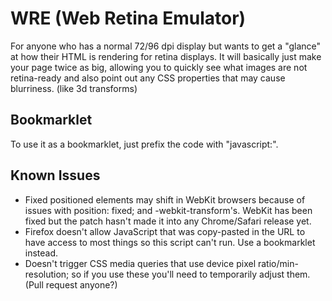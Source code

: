 WRE (Web Retina Emulator)
=========================

For anyone who has a normal 72/96 dpi display but wants to get a "glance" at how their HTML is rendering for retina displays. It will basically just make your page twice as big, allowing you to quickly see what images are not retina-ready and also point out any CSS properties that may cause blurriness. (like 3d transforms)


Bookmarklet
-----------

To use it as a bookmarklet, just prefix the code with "javascript:".

Known Issues
------------

  * Fixed positioned elements may shift in WebKit browsers because of issues with position: fixed; and -webkit-transform's. WebKit has been fixed but the patch hasn't made it into any Chrome/Safari release yet.
  * Firefox doesn't allow JavaScript that was copy-pasted in the URL to have access to most things so this script can't run. Use a bookmarklet instead.
  * Doesn't trigger CSS media queries that use device pixel ratio/min-resolution; so if you use these you'll need to temporarily adjust them. (Pull request anyone?)

